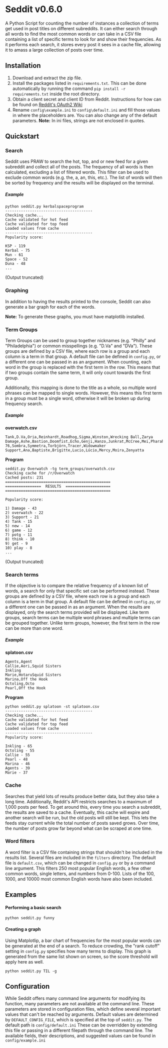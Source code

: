 # Seddit v0.6.0
A Python Script for counting the number of instances a collection of terms get used in post titles on different subreddits. 
It can either search through all words to find the most common words or can take in a CSV file containing a list of specific terms to look for and show their frequencies.
As it performs each search, it stores every post it sees in a cache file, allowing it to amass a large collection of posts over time.

## Installation

1. Download and extract the zip file.
2. Install the packages listed in `requirements.txt`. 
This can be done automatically by running the command `pip install -r requirements.txt` inside the root directory.
3. Obtain a client secret and client ID from Reddit.
Instructions for how can be found on [Reddit's OAuth2 Wiki](https://github.com/reddit-archive/reddit/wiki/OAuth2)
4. Rename `config\example.ini` to `config\default.ini` and fill those values in where the placeholders are.
You can also change any of the default parameters. 
**Note:** In ini files, strings are not enclosed in quotes.

## Quickstart

### Search

Seddit uses PRAW to search the hot, top, and or new feed for a given subreddit and collect all of the posts.
The frequency of all words is then calculated, excluding a list of filtered words.
This filter can be used to exclude common words (e.g. the, a, an, this, etc.). 
The list of words will then be sorted by frequency and the results will be displayed on the terminal.

##### Example

```
python seddit.py kerbalspaceprogram
---------------------------------------
Checking cache...
Cache validated for hot feed
Cache validated for top feed
Loaded values from cache
---------------------------------------
Popularity score:

KSP - 119
Kerbal - 75
Mun - 61
Space - 52
Duna - 48
...
```

(Output truncated)

### Graphing

In addition to having the results printed to the console, Seddit can also generate a bar graph for each of the words.

**Note:** To generate these graphs, you must have matplotlib installed. 

### Term Groups

Term Groups can be used to group together nicknames (e.g. "Philly" and "Philadelphia") or common misspellings (e.g. "D.Va" and "DVa").
These groups are defined by a CSV file, where each row is a group and each column is a term in that group.
A default file can be defined in `config.py`, or a different one can be passed in as an argument.
When counting, each word in the group is replaced with the first term in the row.
This means that if two groups contain the same term, it will only count towards the first group.

Additionally, this mapping is done to the title as a whole, so multiple word phrases can be mapped to single words.
However, this means this first term in a group must be a single word, otherwise it will be broken up during frequency search.

##### Example

**overwatch.csv**

```
Tank,D.Va,Oria,Reinhardt,Roadhog,Sigma,Winston,Wrecking Ball,Zarya
Damage,Ashe,Bastion,Doomfist,Echo,Genji,Hanzo,Junkrat,McCree,Mei,Pharah,Reaper,Soldier: 76,Sombra,Symmetra,Torbjörn,Tracer,Widowmaker
Support,Ana,Baptiste,Brigitte,Lucio,Lúcio,Mercy,Moira,Zenyatta
```

**Program**

```
seddit.py Overwatch -tg term_groups/overwatch.csv
Checking cache for /r/Overwatch
Cached posts: 231
===============================================
================  RESULTS  ====================
===============================================

Popularity score:

1) Damage - 43
2) overwatch - 22
3) Support - 21
4) Tank - 15
5) new - 14
6) game - 12
7) potg - 11
8) think - 10
9) get - 9
10) play - 8
...
```

(Output truncated)

### Search terms

If the objective is to compare the relative frequency of a known list of words, a search for only that specific set can be performed instead.
These groups are defined by a CSV file, where each row is a group and each column is a term in that group.
A default file can be defined in `config.py`, or a different one can be passed in as an argument.
When the results are displayed, only the search terms provided will be displayed. 
Like term groups, search terms can be multiple word phrases and multiple terms can be grouped together.
Unlike term groups, however, the first term in the row can be more than one word.

##### Example

**splatoon.csv**

```
Agents,Agent
Callie,Aori,Squid Sisters
Inkling
Marie,HotaruSquid Sisters
Marina,Off the Hook
Octoling,Octo
Pearl,Off the Hook
```

**Program**

```
python seddit.py splatoon -st splatoon.csv
---------------------------------------
Checking cache...
Cache validated for hot feed
Cache validated for top feed
Loaded values from cache
---------------------------------------
Popularity score:

Inkling - 65
Octoling - 55
Callie - 55
Pearl - 48
Marina - 46
Agents - 39
Marie - 37
```

### Cache

Searches that yield lots of results produce better data, but they also take a long time.
Additionally, Reddit's API restricts searches to a maximum of 1,000 posts per feed.
To get around this, every time you search a subreddit, the results are saved to a cache. 
Eventually, this cache will expire and another search will be run, but the old posts will still be kept.
This lets the feeds stay current while the total number of posts saved grows.
Over time, the number of posts grow far beyond what can be scraped at one time.

### Word filters

A word filter is a CSV file containing strings that shouldn't be included in the results list.
Several files are included in the `filters` directory. 
The default file is `default.csv`, which can be changed in `config.py` or by a command line argument.
This filters 250 most popular English words, a few other common words, single letters, and numbers from 0-100.
Lists of the 100, 1000, and 10000 most common English words have also been included.

## Examples

#### Performing a basic search

```
python seddit.py funny
```

#### Creating a graph

Using Matplotlip, a bar chart of frequencies for the most popular words can be generated at the end of a search.
To reduce crowding, the "rank cutoff" setting in `config.py` specifies how many terms to display.
This graph is generated from the same list shown on screen, so the score threshold will apply here as well. 

```
python seddit.py TIL -g
```

## Configuration

While Seddit offers many command line arguments for modifying its function, many parameters are not available at the command line.
These parameters are stored in configuration files, which define several important values that can't be reached by arguments.
Default values are determined by `DEFAULT_CONFIG_FILE`, which is specified at the top of `seddit.py`.
The default path is `config/default.ini`
These can be overridden by extending this file or passing in a different filepath through the command line.
The available fields, their descriptions, and suggested values can be found in `config/example.ini`